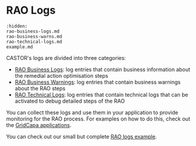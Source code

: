 # RAO Logs

```{toctree}
:hidden:
rao-business-logs.md
rao-business-warns.md
rao-technical-logs.md
example.md
```

CASTOR's logs are divided into three categories:
- [RAO Business Logs](rao-business-logs): log entries that contain business information about the remedial action optimisation steps 
- [RAO Business Warnings](rao-business-warns): log entries that contain business warnings about the RAO steps
- [RAO Technical Logs](rao-technical-logs): log entries that contain technical logs that can be activated to debug detailed steps of the RAO

You can collect these logs and use them in your application to provide monitoring for the RAO process.
For examples on how to do this, check out the [GridCapa applications](https://github.com/farao-community?q=gridcapa&type=all&language=&sort=).

You can check out our small but complete [RAO logs example](example).